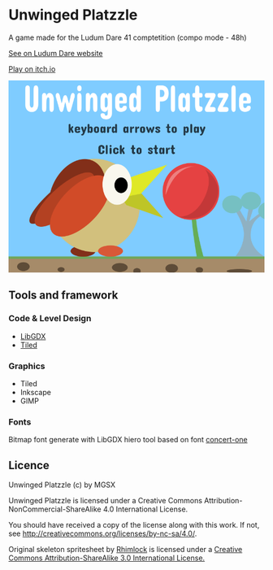 
# Unwinged Platzzle

A game made for the Ludum Dare 41 comptetition (compo mode - 48h)

[See on Ludum Dare website](https://ldjam.com/events/ludum-dare/41/$81255)

[Play on itch.io](https://mgsx.itch.io/unwinged-platzzle)

![Unwinged Platzzle](artwork/title.png)

## Tools and framework

### Code & Level Design

* [LibGDX](https://libgdx.badlogicgames.com/)
* [Tiled](http://www.mapeditor.org/)

### Graphics

* Tiled
* Inkscape
* GIMP

### Fonts

Bitmap font generate with LibGDX hiero tool based on font [concert-one](http://www.1001fonts.com/concert-one-font.html)


## Licence

Unwinged Platzzle (c) by MGSX

Unwinged Platzzle is licensed under a
Creative Commons Attribution-NonCommercial-ShareAlike 4.0 International License.

You should have received a copy of the license along with this
work. If not, see <http://creativecommons.org/licenses/by-nc-sa/4.0/>.

Original skeleton spritesheet by [Rhimlock](https://opengameart.org/content/lpc-skeleton) is licensed under a
[Creative Commons Attribution-ShareAlike 3.0 International License.](http://creativecommons.org/licenses/by-sa/3.0/)
